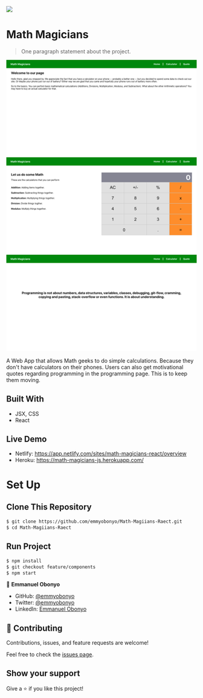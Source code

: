 ![](https://img.shields.io/badge/Microverse-blueviolet)

# Math Magicians

> One paragraph statement about the project.

![Home Page](./public/home.png)
![Calculator Page](./public/calculator.png)
![Quotes Page](./public/quote.png)

A Web App that allows Math geeks to do simple calculations. Because they don't have calculators on their phones.
Users can also get motivational quotes regarding programming in the programming page. This is to keep them moving.

## Built With

- JSX, CSS
- React

## Live Demo

- Netlify: https://app.netlify.com/sites/math-magicians-react/overview
- Heroku: https://math-magicians-js.herokuapp.com/



# Set Up
## Clone This Repository
```
$ git clone https://github.com/emmyobonyo/Math-Magiians-Raect.git
$ cd Math-Magiians-Raect
```

## Run Project
```
$ npm install
$ git checkout feature/components
$ npm start
```

👤 **Emmanuel Obonyo**

- GitHub: [@emmyobonyo](https://github.com/emmyobonyo)
- Twitter: [@emmyobonyo](https://twitter.com/emmyobonyo)
- LinkedIn: [Emmanuel Obonyo](https://www.linkedin.com/in/emmanuel-obonyo-3728a2200/)
## 🤝 Contributing

Contributions, issues, and feature requests are welcome!

Feel free to check the [issues page](https://github.com/emmyobonyo/Math-Magiians-Raect/issues).

## Show your support

Give a ⭐️ if you like this project!
